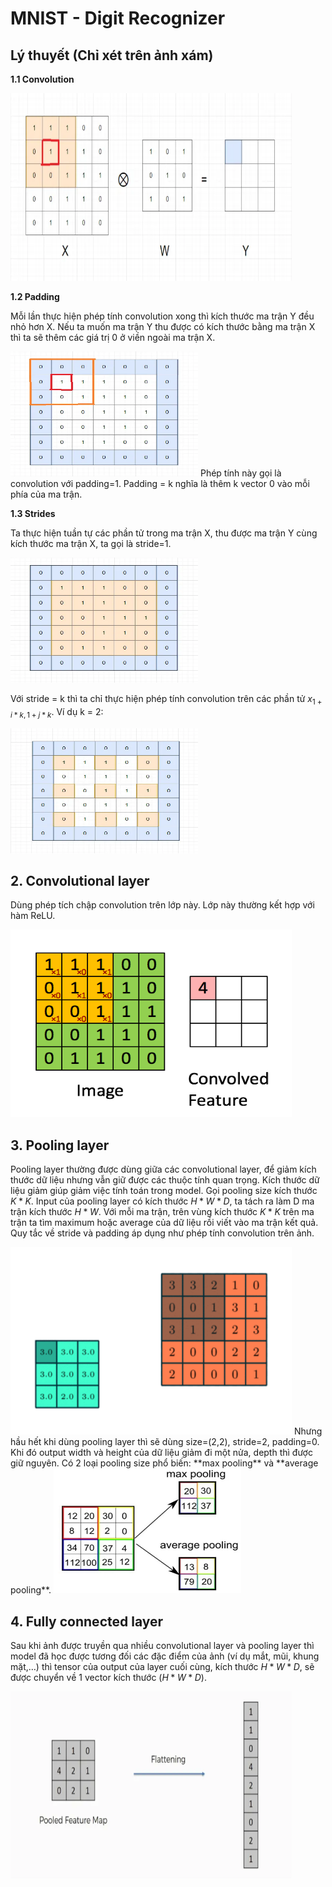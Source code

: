 # MNIST - Digit Recognizer
## Lý thuyết (Chỉ xét trên ảnh xám)
**1.1 Convolution**

<img src="image/convolution.webp" width="450" height="300">

**1.2 Padding**

Mỗi lần thực hiện phép tính convolution xong thì kích thước ma trận Y đều nhỏ hơn X. Nếu ta muốn ma trận Y thu được có kích thước bằng ma trận X thì ta sẽ thêm các giá trị 0 ở viền ngoài ma trận X.

 <img src="image/padding.webp" width="300" height="200">
 Phép tính này gọi là convolution với padding=1. Padding = k nghĩa là thêm k vector 0 vào mỗi phía của ma trận.
 
 **1.3 Strides**
 
 Ta thực hiện tuần tự các phần tử trong ma trận X, thu được ma trận Y cùng kích thước ma trận X, ta gọi là stride=1.
 
 <img src="image/stride1.webp" width="300" height="200">
 
 Với stride = k thì ta chỉ thực hiện phép tính convolution trên các phần tử $x_{1+i*k,1+j*k}$. Ví dụ k = 2:

<img src="image/stride2.webp" width="300" height="200">

## 2. Convolutional layer
Dùng phép tích chập convolution trên lớp này. Lớp này thường kết hợp với hàm ReLU.

<img src="image/convolution2.webp" width="450" height="300">

## 3. Pooling layer
Pooling layer thường được dùng giữa các convolutional layer, để giảm kích thước dữ liệu nhưng vẫn giữ được các thuộc tính quan trọng. Kích thước dữ liệu giảm giúp giảm việc tính toán trong model.
Gọi pooling size kích thước $K*K$. Input của pooling layer có kích thước $H*W*D$, ta tách ra làm D ma trận kích thước $H*W$. Với mỗi ma trận, trên vùng kích thước $K*K$ trên ma trận ta tìm maximum hoặc average của dữ liệu rồi viết vào ma trận kết quả. Quy tắc về stride và padding áp dụng như phép tính convolution trên ảnh.

<img src="image/pooling.webp" width="450" height="300">
Nhưng hầu hết khi dùng pooling layer thì sẽ dùng size=(2,2), stride=2, padding=0. Khi đó output width và height của dữ liệu giảm đi một nửa, depth thì được giữ nguyên.
Có 2 loại pooling size phổ biến: **max pooling** và **average pooling**.

<img src="image/pooling_2.webp" width="300" height="200">

## 4. Fully connected layer
Sau khi ảnh được truyền qua nhiều convolutional layer và pooling layer thì model đã học được tương đối các đặc điểm của ảnh (ví dụ mắt, mũi, khung mặt,…) thì tensor của output của layer cuối cùng, kích thước $H*W*D$, sẽ được chuyển về 1 vector kích thước 
$(H*W*D)$.

<img src="image/flattern.webp" width="450" height="300">
